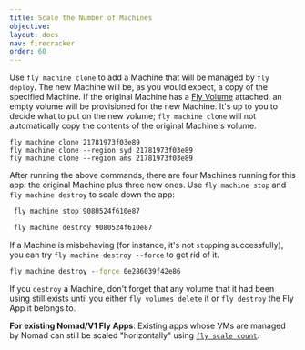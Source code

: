 ```yaml
---
title: Scale the Number of Machines
objective: 
layout: docs
nav: firecracker
order: 60
---
```


Use `fly machine clone` to add a Machine that will be managed by `fly deploy`. The new Machine will be, as you would expect, a copy of the specified Machine. If the original Machine has a [Fly Volume](/docs/reference/volumes/) attached, an empty volume will be provisioned for the new Machine. It's up to you to decide what to put on the new volume; `fly machine clone` will not automatically copy the contents of the original Machine's volume.

```
fly machine clone 21781973f03e89
fly machine clone --region syd 21781973f03e89
fly machine clone --region ams 21781973f03e89
```

After running the above commands, there are four Machines running for this app: the original Machine plus three new ones. Use `fly machine stop` and `fly machine destroy` to scale down the app:

```cmd
 fly machine stop 9080524f610e87
```
```cmd
 fly machine destroy 9080524f610e87
```

If a Machine is misbehaving (for instance, it's not `stop`ping successfully), you can try `fly machine destroy --force` to get rid of it.

```cmd
fly machine destroy --force 0e286039f42e86
```

If you `destroy` a Machine, don't forget that any volume that it had been using still exists until you either `fly volumes delete` it or `fly destroy` the Fly App it belongs to.


**For existing Nomad/V1 Fly Apps**: Existing apps whose VMs are managed by Nomad can still be scaled "horizontally" using [`fly scale count`](/docs/flyctl/scale-count/).